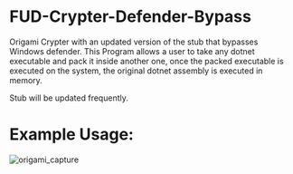 # FUD-Crypter-Defender-Bypass
Origami Crypter with an updated version of the stub that bypasses Windows defender.
This Program allows a user to take any dotnet executable and pack it inside another one, once the packed executable is executed on the system, the original dotnet assembly is executed in memory.

Stub will be updated frequently.

# Example Usage:
![origami_capture](https://github.com/user-attachments/assets/3dcbd4e2-a451-4c4b-816a-e3befd40e557)
